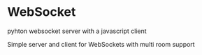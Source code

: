 WebSocket
=========

pyhton websocket server with a javascript client


Simple server and client for WebSockets with multi room support
